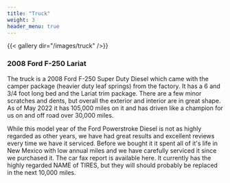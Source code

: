 ```yaml
---
title: "Truck"
weight: 3
header_menu: true
---
```


{{< gallery dir="/images/truck" />}}

### 2008 Ford F-250 Lariat

The truck is a 2008 Ford F-250 Super Duty Diesel which came with the camper package (heavier duty leaf springs) from the factory. It has a 6 and 3/4 foot long bed and the Lariat trim package. There are a few minor scratches and dents, but overall the exterior and interior are in great shape. As of May 2022 it has 105,000 miles on it and has driven like a champion for us on and off road over 30,000 miles.

While this model year of the Ford Powerstroke Diesel is not as highly regarded as other years, we have had great results and excellent reviews every time we have it serviced. Before we bought it it spent all of it's life in New Mexico with low annual miles and we have carefully serviced it since we purchased it. The car fax report is available here. It currently has the highly regarded NAME of TIRES, but they will should probably be replaced in the next 10,000 miles.

